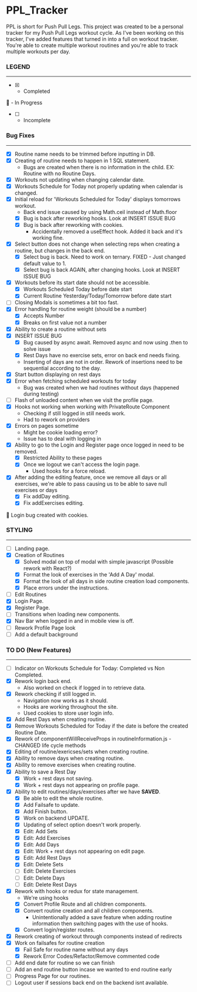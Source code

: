 # PPL_Tracker

PPL is short for Push Pull Legs. This project was created to be a personal tracker for my Push Pull Legs workout cycle. As I've been working on this tracker, I've added features that turned in into a full on workout tracker. You're able to create multiple workout routines and you're able to track multiple workouts per day.

### LEGEND

***

- [x] - Completed

:small_orange_diamond: - In Progress

- [ ] - Incomplete

### Bug Fixes

***

- [x] Routine name needs to be trimmed before inputting in DB.
- [x] Creating of routine needs to happen in 1 SQL statement.
  - Bugs are created when there is no information in the child. EX: Routine with no Routine Days.
- [x] Workouts not updating when changing calendar date.
- [x] Workouts Schedule for Today not properly updating when calendar is changed.
- [x] Initial reload for 'Workouts Scheduled for Today' displays tomorrows workout.
  - Back end issue caused by using Math.ceil instead of Math.floor
  - [x] Bug is back after reworking hooks. Look at INSERT ISSUE BUG
  - [x] Bug is back after reworking with cookies.
    - Accidentally removed a useEffect hook. Added it back and it's working fine.
- [x] Select button does not change when selecting reps when creating a routine, but changes in the back end.
  - [x] Select bug is back. Need to work on ternary. FIXED - Just changed default value to 1.
  - [x] Select bug is back AGAIN, after changing hooks. Look at INSERT ISSUE BUG
- [x] Workouts before its start date should not be accessible.
  - [x] Workouts Scheduled Today before date start
  - [x] Current Routine Yesterday/Today/Tomorrow before date start
- [ ] Closing Modals is sometimes a bit too fast.
- [x] Error handling for routine weight (should be a number)
  - [x] Accepts Number
  - [x] Breaks on first value not a number
- [x] Ability to create a routine without sets
- [x] INSERT ISSUE BUG
  - [x] Bug caused by async await. Removed async and now using .then to solve issue
  - [x] Rest Days have no exercise sets, error on back end needs fixing.
  - Inserting of days are not in order. Rework of insertions need to be sequential according to the day.
- [x] Start button displaying on rest days
- [x] Error when fetching scheduled workouts for today
  - Bug was created when we had routines without days (happened during testing)
- [ ] Flash of unloaded content when we visit the profile page.
- [x] Hooks not working when working with PrivateRoute Component
  - Checking if still logged in still needs work.
  - Had to rework on providers
- [x] Errors on pages sometime
  - Might be cookie loading error?
  - Issue has to deal with logging in
- [x] Ability to go to the Login and Register page once logged in need to be removed.
  - [x] Restricted Ability to these pages
  - [x] Once we logout we can't access the login page.
    - Used hooks for a force reload.
- [x] After adding the editing feature, once we remove all days or all exercises, we're able to pass causing us to be able to save null exercises or days
  - [x] Fix addDay editing.
  - [x] Fix addExercises editing.
  
:small_orange_diamond: Login bug created with cookies.

### STYLING

***

- [ ] Landing page.
- [x] Creation of Routines
  - [x] Solved modal on top of modal with simple javascript (Possible rework with React?)
  - [x] Format the look of exercises in the 'Add A Day' modal.
  - [x] Format the look of all days in side routine creation load components.
  - [x] Place errors under the instructions.
- [ ] Edit Routines
- [x] Login Page.
- [x] Register Page.
- [ ] Transitions when loading new components.
- [x] Nav Bar when logged in and in mobile view is off.
- [ ] Rework Profile Page look
- [ ] Add a default background

### TO DO (New Features)

***

- [ ] Indicator on Workouts Schedule for Today: Completed vs Non Completed.
- [x] Rework login back end.
  - Also worked on check if logged in to retrieve data.
- [x] Rework checking if still logged in.
  - Navigation now works as it should.
  - Hooks are working throughout the site.
  - Used cookies to store user login info.
- [x] Add Rest Days when creating routine.
- [x] Remove Workouts Scheduled for Today if the date is before the created Routine Date.
- [x] Rework of componentWillReceiveProps in routineInformation.js - CHANGED life cycle methods
- [x] Editing of routine/exericses/sets when creating routine.
- [x] Ability to remove days when creating routine.
- [x] Ability to remove exercises when creating routine.
- [x] Ability to save a Rest Day
  - [x] Work + rest days not saving.
  - [x] Work + rest days not appearing on profile page.
- [x] Ability to edit routines/days/exercises after we have **SAVED**.
  - [x] Be able to edit the whole routine.
  - [x] Add Failsafe to update.
  - [x] Add Finish button.
  - [x] Work on backend UPDATE.
  - [x] Updating of select option doesn't work properly.
  - [x] Edit: Add Sets
  - [x] Edit: Add Exercises
  - [x] Edit: Add Days
  - [x] Edit: Work + rest days not appearing on edit page.
  - [x] Edit: Add Rest Days
  - [x] Edit: Delete Sets
  - [ ] Edit: Delete Exercises
  - [ ] Edit: Delete Days
  - [ ] Edit: Delete Rest Days
- [x] Rework with hooks or redux for state management.
  - We're using hooks
  - [x] Convert Profile Route and all children components.
  - [x] Convert routine creation and all children components.
    - Unintentionally added a save feature when adding routine information then switching pages with the use of hooks.
  - [x] Convert login/register routes.
- [x] Rework creating of workout through components instead of redirects
- [x] Work on failsafes for routine creation
  - [x] Fail Safe for routine name without any days
  - [x] Rework Error Codes/Refactor/Remove commented code
- [ ] Add end date for routine so we can finish
- [ ] Add an end routine button incase we wanted to end routine early
- [ ] Progress Page for our routines.
- [ ] Logout user if sessions back end on the backend isnt available.